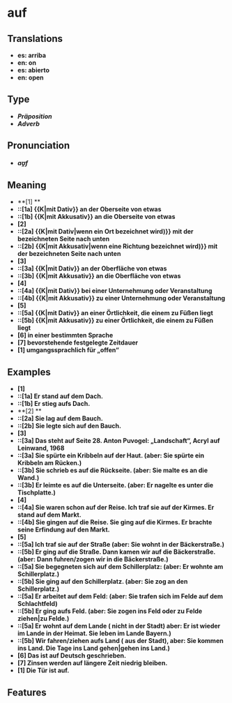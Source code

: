# auf
## Translations
- **es: arriba**
- **en: on**
- **es: abierto**
- **en: open**
## Type
- _**Präposition**_
- _**Adverb**_
## Pronunciation
- _**aʊ̯f**_
## Meaning
- **[1] **
- **::[1a] {{K|mit Dativ}} an der Oberseite von etwas**
- **::[1b] {{K|mit Akkusativ}} an die Oberseite von etwas**
- **[2]**
- **::[2a] {{K|mit Dativ|wenn ein Ort bezeichnet wird)}} mit der bezeichneten Seite nach unten**
- **::[2b] {{K|mit Akkusativ|wenn eine Richtung bezeichnet wird)}} mit der bezeichneten Seite nach unten**
- **[3]**
- **::[3a] {{K|mit Dativ}} an der Oberfläche von etwas**
- **::[3b] {{K|mit Akkusativ}} an die Oberfläche von etwas**
- **[4]**
- **::[4a] {{K|mit Dativ}} bei einer Unternehmung oder Veranstaltung**
- **::[4b] {{K|mit Akkusativ}} zu einer Unternehmung oder Veranstaltung**
- **[5]**
- **::[5a] {{K|mit Dativ}} an einer Örtlichkeit, die einem zu Füßen liegt**
- **::[5b] {{K|mit Akkusativ}} zu einer Örtlichkeit, die einem zu Füßen liegt**
- **[6] in einer bestimmten Sprache**
- **[7] bevorstehende festgelegte Zeitdauer**
- **[1] umgangssprachlich für „offen“**
## Examples
- **[1]**
- **::[1a] Er stand auf dem Dach.**
- **::[1b] Er stieg aufs Dach.**
- **[2] **
- **::[2a] Sie lag auf dem Bauch.**
- **::[2b] Sie legte sich auf den Bauch.**
- **[3]**
- **::[3a] Das steht auf Seite 28. Anton Puvogel: „Landschaft“, Acryl auf Leinwand, 1968**
- **::[3a] Sie spürte ein Kribbeln auf der Haut. (aber: Sie spürte ein Kribbeln am Rücken.)**
- **::[3b] Sie schrieb es auf die Rückseite. (aber: Sie malte es an die Wand.)**
- **::[3b] Er leimte es auf die Unterseite. (aber: Er nagelte es unter die Tischplatte.)**
- **[4]**
- **::[4a] Sie waren schon auf der Reise. Ich traf sie auf der Kirmes. Er stand auf dem Markt.**
- **::[4b] Sie gingen auf die Reise. Sie ging auf die Kirmes. Er brachte seine Erfindung auf den Markt.**
- **[5]**
- **::[5a] Ich traf sie auf der Straße (aber: Sie wohnt in der Bäckerstraße.)**
- **::[5b] Er ging auf die Straße. Dann kamen wir auf die Bäckerstraße. (aber: Dann fuhren/zogen wir in die Bäckerstraße.)**
- **::[5a] Sie begegneten sich auf dem Schillerplatz: (aber: Er wohnte am Schillerplatz.)**
- **::[5b] Sie ging auf den Schillerplatz. (aber: Sie zog an den Schillerplatz.)**
- **::[5a] Er arbeitet auf dem Feld: (aber: Sie trafen sich im Felde  auf dem Schlachtfeld)**
- **::[5b] Er ging aufs Feld. (aber: Sie zogen ins Feld oder zu Felde ziehen|zu Felde.)**
- **::[5a] Er wohnt auf dem Lande ( nicht in der Stadt) aber: Er ist wieder im Lande  in der Heimat. Sie leben im Lande Bayern.)**
- **::[5b] Wir fahren/ziehen aufs Land ( aus der Stadt), aber: Sie kommen ins Land. Die Tage ins Land gehen|gehen ins Land.)**
- **[6] Das ist auf Deutsch geschrieben.**
- **[7] Zinsen werden auf längere Zeit niedrig bleiben.**
- **[1] Die Tür ist auf.**
## Features
